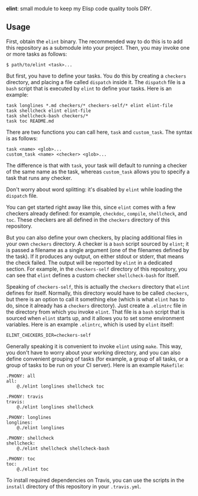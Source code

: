 **elint**: small module to keep my Elisp code quality tools DRY.

## Usage

First, obtain the `elint` binary. The recommended way to do this is to
add this repository as a submodule into your project. Then, you may
invoke one or more tasks as follows:

    $ path/to/elint <task>...

But first, you have to define your tasks. You do this by creating a
`checkers` directory, and placing a file called `dispatch` inside it.
The `dispatch` file is a `bash` script that is executed by `elint` to
define your tasks. Here is an example:

    task longlines *.md checkers/* checkers-self/* elint elint-file
    task shellcheck elint elint-file
    task shellcheck-bash checkers/*
    task toc README.md

There are two functions you can call here, `task` and `custom_task`.
The syntax is as follows:

    task <name> <glob>...
    custom_task <name> <checker> <glob>...

The difference is that with `task`, your task will default to running
a checker of the same name as the task, whereas `custom_task` allows
you to specify a task that runs any checker.

Don't worry about word splitting: it's disabled by `elint` while
loading the `dispatch` file.

You can get started right away like this, since `elint` comes with a
few checkers already defined: for example, `checkdoc`, `compile`,
`shellcheck`, and `toc`. These checkers are all defined in the
`checkers` directory of this repository.

But you can also define your own checkers, by placing additional files
in your own `checkers` directory. A checker is a `bash` script sourced
by `elint`; it is passed a filename as a single argument (one of the
filenames defined by the task). If it produces any output, on either
stdout or stderr, that means the check failed. The output will be
reported by `elint` in a dedicated section. For example, in the
`checkers-self` directory of this repository, you can see that `elint`
defines a custom checker `shellcheck-bash` for itself.

Speaking of `checkers-self`, this is actually the `checkers` directory
that `elint` defines for itself. Normally, this directory would have
to be called `checkers`, but there is an option to call it something
else (which is what `elint` has to do, since it already has a
`checkers` directory). Just create a `.elintrc` file in the directory
from which you invoke `elint`. That file is a `bash` script that is
sourced when `elint` starts up, and it allows you to set some
environment variables. Here is an example `.elintrc`, which is used by
`elint` itself:

    ELINT_CHECKERS_DIR=checkers-self

Generally speaking it is convenient to invoke `elint` using `make`.
This way, you don't have to worry about your working directory, and
you can also define convenient grouping of tasks (for example, a group
of all tasks, or a group of tasks to be run on your CI server). Here
is an example `Makefile`:

    .PHONY: all
    all:
        @./elint longlines shellcheck toc

    .PHONY: travis
    travis:
        @./elint longlines shellcheck

    .PHONY: longlines
    longlines:
        @./elint longlines

    .PHONY: shellcheck
    shellcheck:
        @./elint shellcheck shellcheck-bash

    .PHONY: toc
    toc:
        @./elint toc

To install required dependencies on Travis, you can use the scripts in
the `install` directory of this repository in your `.travis.yml`.

